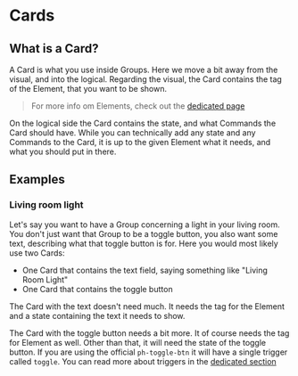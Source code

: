 # Cards

## What is a Card?

A Card is what you use inside Groups. Here we move a bit away from the visual, and into the logical. Regarding the visual, the Card contains the tag of the Element, that you want to be shown.

> For more info om Elements, check out the [dedicated page](Elements.md)

On the logical side the Card contains the state, and what Commands the Card should have. While you can technically add any state and any Commands to the Card, it is up to the given Element what it needs, and what you should put in there.

## Examples

### Living room light

Let's say you want to have a Group concerning a light in your living room. You don't just want that Group to be a toggle button, you also want some text, describing what that toggle button is for. Here you would most likely use two Cards:

- One Card that contains the text field, saying something like "Living Room Light"
- One Card that contains the toggle button

The Card with the text doesn't need much. It needs the tag for the Element and a state containing the text it needs to show.

The Card with the toggle button needs a bit more. It of course needs the tag for Element as well. Other than that, it will need the state of the toggle button. If you are using the official `ph-toggle-btn` it will have a single trigger called `toggle`. You can read more about triggers in the [dedicated section](cards/triggers.md)
